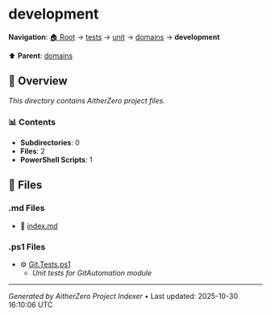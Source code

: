 # development

**Navigation**: [🏠 Root](../../../../index.md) → [tests](../../../index.md) → [unit](../../index.md) → [domains](../index.md) → **development**

⬆️ **Parent**: [domains](../index.md)

## 📖 Overview

*This directory contains AitherZero project files.*

### 📊 Contents

- **Subdirectories**: 0
- **Files**: 2
- **PowerShell Scripts**: 1

## 📄 Files

### .md Files

- 📝 [index.md](./index.md)

### .ps1 Files

- ⚙️ [Git.Tests.ps1](./Git.Tests.ps1)
  - *Unit tests for GitAutomation module*

---

*Generated by AitherZero Project Indexer* • Last updated: 2025-10-30 16:10:06 UTC

